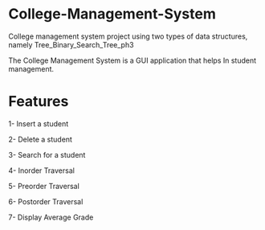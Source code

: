 # College-Management-System
College management system project using two types of data structures, namely Tree_Binary_Search_Tree_ph3

The College Management System is a GUI application that helps
In student management.

# Features
1- Insert a student

2- Delete a student

3- Search for a student

4- Inorder Traversal

5- Preorder Traversal

6- Postorder Traversal

7- Display Average Grade
